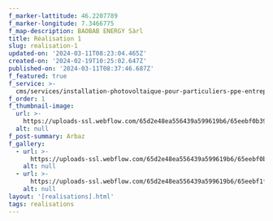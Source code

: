 ```yaml
---
f_marker-lattitude: 46.2207789
f_marker-longitude: 7.3466775
f_map-description: BAOBAB ENERGY Sàrl
title: Réalisation 1
slug: realisation-1
updated-on: '2024-03-11T08:23:04.465Z'
created-on: '2024-02-19T10:25:02.647Z'
published-on: '2024-03-11T08:37:46.687Z'
f_featured: true
f_service: >-
  cms/services/installation-photovoltaique-pour-particuliers-ppe-entreprises-cle-en-main.md
f_order: 1
f_thumbnail-image:
  url: >-
    https://uploads-ssl.webflow.com/65d2e48ea556439a599619b6/65eebf0b395c7fb305f2d0b4_baobab-project-09_03.jpg
  alt: null
f_post-summary: Arbaz
f_gallery:
  - url: >-
      https://uploads-ssl.webflow.com/65d2e48ea556439a599619b6/65eebf0b395c7fb305f2d0b4_baobab-project-09_03.jpg
    alt: null
  - url: >-
      https://uploads-ssl.webflow.com/65d2e48ea556439a599619b6/65eebf1f2200f51069835a82_baobab-project-09_07.jpg
    alt: null
layout: '[realisations].html'
tags: realisations
---
```




